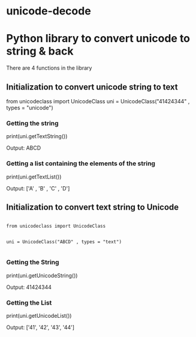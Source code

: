 # unicode-decode
<h1>Python library to convert unicode to string & back</h1>

There are 4 functions in the library

<h2>Initialization to convert unicode string to text</h2>

from unicodeclass import UnicodeClass
uni = UnicodeClass("41424344" , types = "unicode")

<h3>Getting the string</h3>
print(uni.getTextString())

Output: ABCD

<h3>Getting a list containing the elements of the string</h4>
print(uni.getTextList())

Output: ['A' , 'B' , 'C' , 'D'] 


<h2>Initialization to convert text string to Unicode</h2>

<code>
from unicodeclass import UnicodeClass
<br>
uni = UnicodeClass("ABCD" , types = "text")
 </code>

<h3>Getting the String</h3>
print(uni.getUnicodeString())

Output: 41424344


<h3>Getting the List</h3>
print(uni.getUnicodeList())

Output: ['41', '42', '43', '44']
